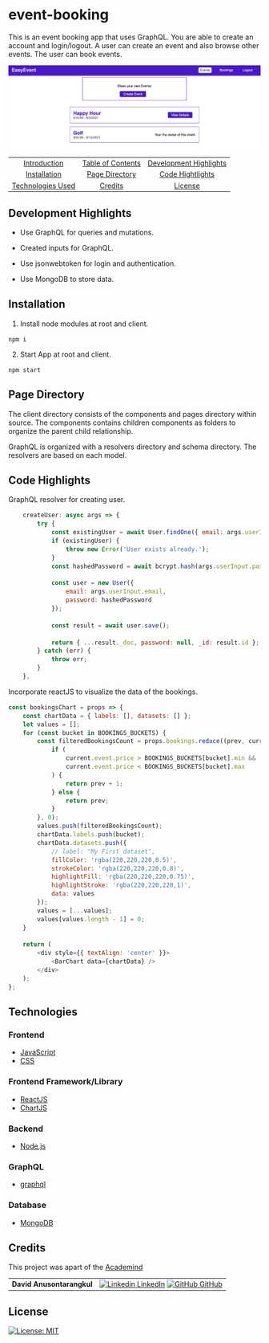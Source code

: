 # event-booking

This is an event booking app that uses GraphQL. You are able to create an account and login/logout. A user can create an event and also browse other events. The user can book events.

![screenshot](./screenshot.png)

|                                         |                                         |                                                   |
| :-------------------------------------: | :-------------------------------------: | :-----------------------------------------------: |
|     [Introduction](#event-booking)      | [Table of Contents](#table-of-contents) | [Development Highlights](#development-highlights) |
|      [Installation](#installation)      |    [Page Directory](#page-directory)    |       [Code Hightlights](#code-highlights)        |
| [Technologies Used](#Technologies-Used) |           [Credits](#Credits)           |                [License](#License)                |

## Development Highlights

- Use GraphQL for queries and mutations.

- Created inputs for GraphQL.

- Use jsonwebtoken for login and authentication.

- Use MongoDB to store data.

## Installation

1. Install node modules at root and client.

```
npm i
```

2. Start App at root and client.

```
npm start
```

## Page Directory

The client directory consists of the components and pages directory within source. The components contains children components as folders to organize the parent child relationship.

GraphQL is organized with a resolvers directory and schema directory. The resolvers are based on each model.

## Code Highlights

GraphQL resolver for creating user.

```Javascript
    createUser: async args => {
        try {
            const existingUser = await User.findOne({ email: args.userInput.email });
            if (existingUser) {
                throw new Error('User exists already.');
            }
            const hashedPassword = await bcrypt.hash(args.userInput.password, 12);

            const user = new User({
                email: args.userInput.email,
                password: hashedPassword
            });

            const result = await user.save();

            return { ...result._doc, password: null, _id: result.id };
        } catch (err) {
            throw err;
        }
    },
```

Incorporate reactJS to visualize the data of the bookings.

```JavaScript
const bookingsChart = props => {
    const chartData = { labels: [], datasets: [] };
    let values = [];
    for (const bucket in BOOKINGS_BUCKETS) {
        const filteredBookingsCount = props.bookings.reduce((prev, current) => {
            if (
                current.event.price > BOOKINGS_BUCKETS[bucket].min &&
                current.event.price < BOOKINGS_BUCKETS[bucket].max
            ) {
                return prev + 1;
            } else {
                return prev;
            }
        }, 0);
        values.push(filteredBookingsCount);
        chartData.labels.push(bucket);
        chartData.datasets.push({
            // label: "My First dataset",
            fillColor: 'rgba(220,220,220,0.5)',
            strokeColor: 'rgba(220,220,220,0.8)',
            highlightFill: 'rgba(220,220,220,0.75)',
            highlightStroke: 'rgba(220,220,220,1)',
            data: values
        });
        values = [...values];
        values[values.length - 1] = 0;
    }

    return (
        <div style={{ textAlign: 'center' }}>
            <BarChart data={chartData} />
        </div>
    );
};
```

## Technologies

### Frontend

- [JavaScript](https://www.javascript.com/)
- [CSS](https://www.w3schools.com/css/)

### Frontend Framework/Library

- [ReactJS](https://reactjs.org/)
- [ChartJS](https://www.chartjs.org/)

### Backend

- [Node.js](https://nodejs.org/en/)

### GraphQL

- [graphql](https://graphql.org/)

### Database

- [MongoDB](https://www.mongodb.com/)

## Credits

This project was apart of the [Academind](https://www.youtube.com/playlist?list=PL55RiY5tL51rG1x02Yyj93iypUuHYXcB_)

|                           |                                                                                                                                                                                                       |
| ------------------------- | ----------------------------------------------------------------------------------------------------------------------------------------------------------------------------------------------------- |
| **David Anusontarangkul** | [![Linkedin](https://i.stack.imgur.com/gVE0j.png) LinkedIn](https://www.linkedin.com/in/anusontarangkul/) [![GitHub](https://i.stack.imgur.com/tskMh.png) GitHub](https://github.com/anusontarangkul) |

## License

[![License: MIT](https://img.shields.io/badge/License-MIT-yellow.svg)](https://opensource.org/licenses/MIT)
